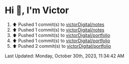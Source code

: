 <h1>Hi 👋, I'm Victor </h1>

<!--RECENT_ACTIVITY:start-->
1. ⬆️ Pushed 1 commit(s) to [victorDigital/notes](https://github.com/victorDigital/notes)<br>
2. ⬆️ Pushed 1 commit(s) to [victorDigital/notes](https://github.com/victorDigital/notes)<br>
3. ⬆️ Pushed 1 commit(s) to [victorDigital/portfolio](https://github.com/victorDigital/portfolio)<br>
4. ⬆️ Pushed 1 commit(s) to [victorDigital/portfolio](https://github.com/victorDigital/portfolio)<br>
5. ⬆️ Pushed 2 commit(s) to [victorDigital/portfolio](https://github.com/victorDigital/portfolio)<br>
<!--RECENT_ACTIVITY:end-->

<!--RECENT_ACTIVITY:last_update-->
Last Updated: Monday, October 30th, 2023, 11:34:42 AM
<!--RECENT_ACTIVITY:last_update_end-->
